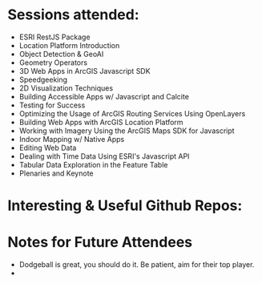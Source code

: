 # Sessions attended:
- ESRI RestJS Package
- Location Platform Introduction
- Object Detection & GeoAI
- Geometry Operators
- 3D Web Apps in ArcGIS Javascript SDK
- Speedgeeking
- 2D Visualization Techniques
- Building Accessible Apps w/ Javascript and Calcite
- Testing for Success
- Optimizing the Usage of ArcGIS Routing Services Using OpenLayers
- Building Web Apps with ArcGIS Location Platform
- Working with Imagery Using the ArcGIS Maps SDK for Javascript
- Indoor Mapping w/ Native Apps
- Editing Web Data
- Dealing with Time Data Using ESRI's Javascript API
- Tabular Data Exploration in the Feature Table
- Plenaries and Keynote

# Interesting & Useful Github Repos:


# Notes for Future Attendees
- Dodgeball is great, you should do it. Be patient, aim for their top player.
- 